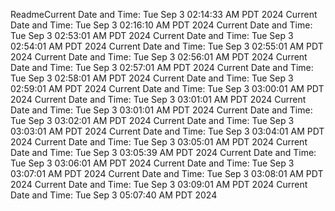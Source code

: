 ReadmeCurrent Date and Time: Tue Sep  3 02:14:33 AM PDT 2024
Current Date and Time: Tue Sep  3 02:16:10 AM PDT 2024
Current Date and Time: Tue Sep  3 02:53:01 AM PDT 2024
Current Date and Time: Tue Sep  3 02:54:01 AM PDT 2024
Current Date and Time: Tue Sep  3 02:55:01 AM PDT 2024
Current Date and Time: Tue Sep  3 02:56:01 AM PDT 2024
Current Date and Time: Tue Sep  3 02:57:01 AM PDT 2024
Current Date and Time: Tue Sep  3 02:58:01 AM PDT 2024
Current Date and Time: Tue Sep  3 02:59:01 AM PDT 2024
Current Date and Time: Tue Sep  3 03:00:01 AM PDT 2024
Current Date and Time: Tue Sep  3 03:01:01 AM PDT 2024
Current Date and Time: Tue Sep  3 03:01:01 AM PDT 2024
Current Date and Time: Tue Sep  3 03:02:01 AM PDT 2024
Current Date and Time: Tue Sep  3 03:03:01 AM PDT 2024
Current Date and Time: Tue Sep  3 03:04:01 AM PDT 2024
Current Date and Time: Tue Sep  3 03:05:01 AM PDT 2024
Current Date and Time: Tue Sep  3 03:05:39 AM PDT 2024
Current Date and Time: Tue Sep  3 03:06:01 AM PDT 2024
Current Date and Time: Tue Sep  3 03:07:01 AM PDT 2024
Current Date and Time: Tue Sep  3 03:08:01 AM PDT 2024
Current Date and Time: Tue Sep  3 03:09:01 AM PDT 2024
Current Date and Time: Tue Sep  3 05:07:40 AM PDT 2024

